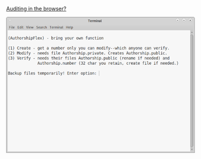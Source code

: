 <!---
Bring your own function to Authorship. A bare bones version of Authorship where you must fill and test arrays.
-->



[Auditing in the browser?](https://coliru.stacked-crooked.com/a/3ab9985c5f189da7)

<p align="center">
  <img src="https://github.com/compromise-evident/AuthorshipFlex/blob/main/Other/Terminal.png">
</p>

